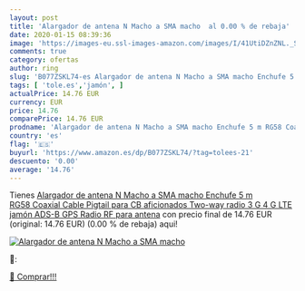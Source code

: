 ```yaml
---
layout: post
title: 'Alargador de antena N Macho a SMA macho  al 0.00 % de rebaja'
date: 2020-01-15 08:39:36
image: 'https://images-eu.ssl-images-amazon.com/images/I/41UtiDZnZNL._SL200_.jpg'
comments: true
category: ofertas
author: ring
slug: 'B077ZSKL74-es Alargador de antena N Macho a SMA macho Enchufe 5 m RG58...'
tags: [ 'tole.es','jamón', ]
actualPrice: 14.76 EUR
currency: EUR
price: 14.76
comparePrice: 14.76 EUR
prodname: 'Alargador de antena N Macho a SMA macho Enchufe 5 m RG58 Coaxial Cable Pigtail para CB aficionados Two-way radio 3 G 4 G LTE jamón ADS-B GPS Radio RF para antena'
country: 'es'
flag: '🇪🇸'
buyurl: 'https://www.amazon.es/dp/B077ZSKL74/?tag=tolees-21'
descuento: '0.00'
average: '14.76'
---
```


Tienes [Alargador de antena N Macho a SMA macho Enchufe 5 m RG58 Coaxial Cable Pigtail para CB aficionados Two-way radio 3 G 4 G LTE jamón ADS-B GPS Radio RF para antena](https://www.amazon.es/dp/B077ZSKL74/?tag=tolees-21) con precio final de  14.76 EUR (original: 14.76 EUR) (0.00 %  de rebaja) aqui!

[![Alargador de antena N Macho a SMA macho ](https://images-eu.ssl-images-amazon.com/images/I/41UtiDZnZNL._SL200_.jpg)](https://www.amazon.es/dp/B077ZSKL74/?tag=tolees-21)

🔎:


[🛒 Comprar!!!](https://www.amazon.es/dp/B077ZSKL74/?tag=tolees-21)
